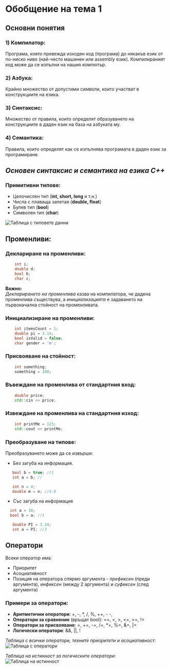 # **Обобщение на тема 1**
## Основни понятия

### 1) Компилатор:
Програма, която превежда изходен код (програма) до някакъв език от по-ниско ниво (най-често машинен или assembly език). Компилираният код може да се изпълни на нашия компютър.

### 2) Азбука:
Крайно множество от допустими символи, които участват в конструкциите на езика.

### 3) Синтаксис: 
Множество от правила, които определят образуването на конструкциите в даден език на база на азбуката му.

### 4) Семантика:
Правила, които определят как се изпълнява програмата в даден език за програмиране.

## *Основен синтаксис и семантика на езика C++*

### Примитивни типове:
- Целочислен тип (**int, short, long** и т.н.)
- Числа с плаваща запетая (**double, float**)
- Булев тип (**bool**)
- Символен тип (**char**)

![Таблица с типовете данни](https://cdn.discordapp.com/attachments/1000494121326219364/1291732482051539027/image.png?ex=67012b1e&is=66ffd99e&hm=01833e387e22c5adef6a8958ea3431c9626e854415ab5e0f8f64d7deedb70aff&)

## Променливи:
### Деклариране на променливи:
```c++
    int i;
    double d;
    bool b;
    char c;
```

**Важно:** </br>
*Декларирането на променлива* казва на компилатора, че дадена променлива съществува, а *инициализацията* е задаването на първоначална стойност на променливата.

### Инициализиране на променливи:
```c++
    int itemsCount = 1;
    double pi = 3.14;
    bool isValid = false;
    char gender = 'm';
```

### Присвояване на стойност:
```c++
    int something;
    something = 100;
```

### Въвеждане на променлива от стандартния вход:
```c++
    double price;
    std::cin >> price;
```

### Извеждане на променлива на стандартния изход:
```c++
    int printMe = 123;
    std::cout << printMe;
```

### Преобразуване на типове:
Преобразуването може да се извърши:

 - Без загуба на информация.
 ```c++
	bool b = true; //1
	int a = b; // 
```
 ```c++
	int n = 4; 
	double m = n; //4.0 
```
 - Със загуба на информация
  ```c++
	int a = 10;
	bool b = a; //1 
```
 ```c++
	double PI = 3.14;
	int a = PI; //3
```

## Оператори
Всеки оператор има:
-   Приоритет
-   Асоциативност
-   Позиция на оператора спярмо аргумента -  _префиксен_ (преди аргумента),  _инфиксен_ (между 2 аргумента)  и  _суфиксен_ (след аргумента)

### Примери за оператори:

- **Аритметични оператори**:
+, -, *, /, %, ++, - -,
- **Оператори за сравнение** (връщат bool):
==, <, >, <=, >=, !=
- **Оператори за присвояване**:
=, +=, -=, /=, *=, %=, &=, |= 
- **Логически оператори**:
&&, ||, !

*Таблица с всички оператори, техните приоритети и асоциативност:* </br>
![Таблица с оператори](https://media.discordapp.net/attachments/1000494121326219364/1291732789682765844/image.png?ex=67012b68&is=66ffd9e8&hm=4ecffb7fd6ca75c587109a1f4c4d4284068bceb728e45f95d7685db46bf8d7fe&)

*Таблица на истинност за логическите оператори:* </br>
![Таблица на истинност](https://media.discordapp.net/attachments/1000494121326219364/1291734682442010687/image.png?ex=67012d2b&is=66ffdbab&hm=bb0b183965e3605208e0f80dfa86af068feab7da917011a7ab29e149fc9a708d&=&format=webp&quality=lossless)

